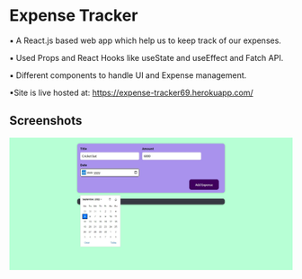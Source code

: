 
# Expense Tracker

▪ A React.js based web app which help us to keep track of our expenses.

▪ Used Props and React Hooks like useState and useEffect and Fatch API.

▪ Different components to handle UI and Expense management.

▪Site is live hosted at: https://expense-tracker69.herokuapp.com/


## Screenshots

![App Screenshot](https://github.com/Apoorv0503/Expense-tracker/blob/main/Screenshots/React%20App%201.jpg?raw=true)
